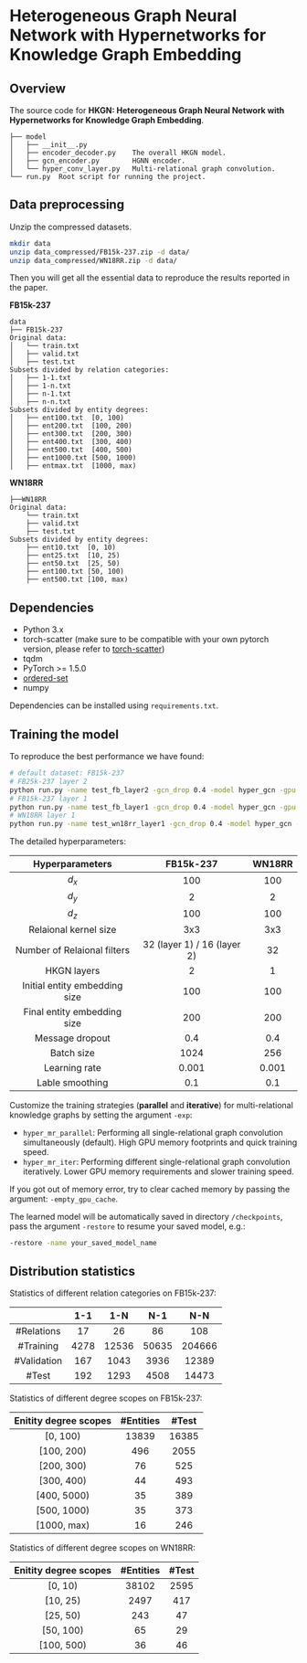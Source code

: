 # Heterogeneous Graph Neural Network with Hypernetworks for Knowledge Graph Embedding

## Overview
The source code for **HKGN: Heterogeneous Graph Neural Network with Hypernetworks for Knowledge Graph Embedding**.

```
├── model
│   ├── __init__.py
│   ├── encoder_decoder.py    The overall HKGN model.
│   ├── gcn_encoder.py        HGNN encoder.
│   └── hyper_conv_layer.py   Multi-relational graph convolution.
└── run.py  Root script for running the project.
```
## Data preprocessing

Unzip the compressed datasets.
```bash
mkdir data
unzip data_compressed/FB15k-237.zip -d data/
unzip data_compressed/WN18RR.zip -d data/
```

Then you will get all the essential data to reproduce the results reported in the paper.

**FB15k-237**

```
data
├── FB15k-237
Original data:
│   └── train.txt
│   ├── valid.txt
│   ├── test.txt
Subsets divided by relation categories:
│   ├── 1-1.txt
│   ├── 1-n.txt
│   ├── n-1.txt
│   ├── n-n.txt
Subsets divided by entity degrees:
│   ├── ent100.txt  [0, 100)
│   ├── ent200.txt  [100, 200)
│   ├── ent300.txt  [200, 300)
│   ├── ent400.txt  [300, 400)
│   ├── ent500.txt  [400, 500)
│   ├── ent1000.txt [500, 1000)
│   ├── entmax.txt  [1000, max)
```

**WN18RR**

```
├──WN18RR
Original data:
    └── train.txt
    ├── valid.txt
    ├── test.txt
Subsets divided by entity degrees:
    ├── ent10.txt  [0, 10)
    ├── ent25.txt  [10, 25)
    ├── ent50.txt  [25, 50)
    ├── ent100.txt [50, 100)
    ├── ent500.txt [100, max)
```

## Dependencies

- Python 3.x
- torch-scatter (make sure to be compatible with your own pytorch version, please refer to [torch-scatter](https://github.com/rusty1s/pytorch_scatter))
- tqdm
- PyTorch >= 1.5.0
- [ordered-set](https://pypi.org/project/ordered-set/)
- numpy

Dependencies can be installed using `requirements.txt`. 

## Training the model

To reproduce the best performance we have found:

```bash
# default dataset: FB15k-237
# FB25k-237 layer 2
python run.py -name test_fb_layer2 -gcn_drop 0.4 -model hyper_gcn -gpu 0 -exp hyper_mr_parallel -gcn_layer 2 -layer2_drop 0.2 -layer1_drop 0.3
# FB15k-237 layer 1
python run.py -name test_fb_layer1 -gcn_drop 0.4 -model hyper_gcn -gpu 0 -exp hyper_mr_parallel
# WN18RR layer 1
python run.py -name test_wn18rr_layer1 -gcn_drop 0.4 -model hyper_gcn -batch 256 -gpu 0 -data WN18RR
```

The detailed hyperparameters:

|        Hyperparameters        |          FB15k-237          | WN18RR |
| :---------------------------: | :-------------------------: | :----: |
|             $d_x$             |             100             |  100   |
|             $d_y$             |              2              |   2    |
|             $d_z$             |             100             |  100   |
|     Relaional kernel size     |             3x3             |  3x3   |
|  Number of Relaional filters  | 32 (layer 1) / 16 (layer 2) |   32   |
|          HKGN layers          |              2              |   1    |
| Initial entity embedding size |             100             |  100   |
|  Final entity embedding size  |             200             |  200   |
|        Message dropout        |             0.4             |  0.4   |
|          Batch size           |            1024             |  256   |
|         Learning rate         |            0.001            | 0.001  |
|        Lable smoothing        |             0.1             |  0.1   |

Customize the training strategies (**parallel** and **iterative**) for multi-relational knowledge graphs by setting the argument `-exp`: 

- `hyper_mr_parallel`: Performing all single-relational graph convolution simultaneously (default). High GPU memory footprints and quick training speed.
- `hyper_mr_iter`: Performing different single-relational graph convolution iteratively. Lower GPU memory requirements and slower training speed.

If you got out of memory error, try to clear cached memory by passing the argument: `-empty_gpu_cache`.

The learned model will be automatically saved in directory `/checkpoints`, pass the argument `-restore` to resume your saved model, e.g.:

```bash
-restore -name your_saved_model_name
```

## Distribution statistics

Statistics of different relation categories on FB15k-237:

|             | 1-1  |  1-N  |  N-1  |  N-N   |
| :---------: | :--: | :---: | :---: | :----: |
| #Relations  |  17  |  26   |  86   |  108   |
|  #Training  | 4278 | 12536 | 50635 | 204666 |
| #Validation | 167  | 1043  | 3936  | 12389  |
|    #Test    | 192  | 1293  | 4508  | 14473  |

Statistics of different degree scopes on FB15k-237:

| Enitity  degree scopes | #Entities | #Test |
| :--------------------: | :-------: | :---: |
|        [0, 100)        |   13839   | 16385 |
|       [100, 200)       |    496    | 2055  |
|       [200, 300)       |    76     |  525  |
|       [300, 400)       |    44     |  493  |
|      [400, 5000)       |    35     |  389  |
|      [500, 1000)       |    35     |  373  |
|      [1000, max)       |    16     |  246  |

Statistics of different degree scopes on WN18RR:

| Enitity  degree scopes | #Entities | #Test |
| :--------------------: | :-------: | :---: |
|        [0, 10)         |   38102   | 2595  |
|        [10, 25)        |   2497    |  417  |
|        [25, 50)        |    243    |  47   |
|       [50, 100)        |    65     |  29   |
|       [100, 500)       |    36     |  46   |
